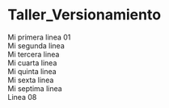 # Taller_Versionamiento
Mi primera linea 01\
Mi segunda linea\
Mi tercera linea\
Mi cuarta linea\
Mi quinta linea\
Mi sexta linea\
Mi septima linea\
Linea 08
